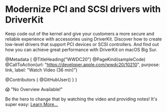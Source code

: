 # Modernize PCI and SCSI drivers with DriverKit

Keep code out of the kernel and give your customers a more secure and reliable experience with accessories using DriverKit. Discover how to create low-level drivers that support PCI devices or SCSI controllers. And find out how you can achieve great performance with DriverKit on macOS Big Sur.

@Metadata {
   @TitleHeading("WWDC20")
   @PageKind(sampleCode)
   @CallToAction(url: "https://developer.apple.com/wwdc20/10210", purpose: link, label: "Watch Video (36 min)")

   @Contributors {
      @GitHubUser(<replace this with your GitHub handle>)
   }
}

😱 "No Overview Available!"

Be the hero to change that by watching the video and providing notes! It's super easy:
 [Learn More…](https://wwdcnotes.github.io/WWDCNotes/documentation/wwdcnotes/contributing)
